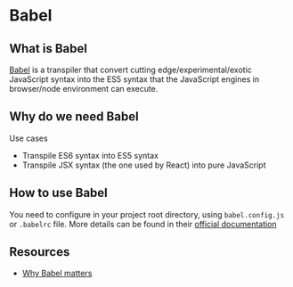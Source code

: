 # Babel

## What is Babel

[Babel](https://babeljs.io/) is a transpiler that convert cutting edge/experimental/exotic JavaScript syntax into the ES5 syntax that the JavaScript engines in browser/node environment can execute.

## Why do we need Babel

Use cases

- Transpile ES6 syntax into ES5 syntax
- Transpile JSX syntax (the one used by React) into pure JavaScript

## How to use Babel

You need to configure in your project root directory, using `babel.config.js` or `.babelrc` file. More details can be found in their [official documentation](https://babeljs.io/docs/en/configuration)

## Resources

- [Why Babel matters](https://codemix.com/blog/why-babel-matters/)